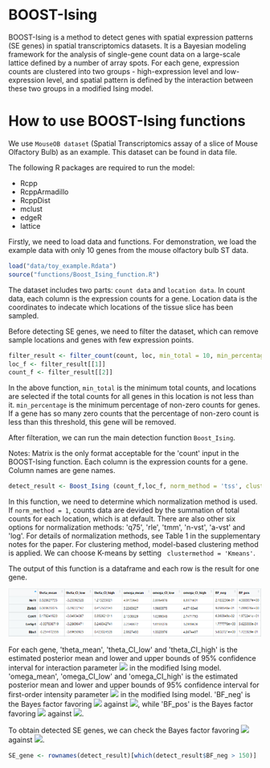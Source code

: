 # BOOST-Ising

BOOST-Ising is a method to detect genes with spatial expression patterns (SE genes) in spatial transcriptomics datasets. It is a Bayesian modeling framework for the analysis of single-gene count data on a large-scale lattice defined by a number of array spots. For each gene, expression counts are clustered into two groups - high-expression level and low-expression level, and spatial pattern is defined by the interaction between these two groups in a modified Ising model. 

# How to use BOOST-Ising functions

We use `MouseOB dataset` (Spatial Transcriptomics assay of a slice of Mouse Olfactory Bulb) as an example. This dataset can be found in data file.

The following R packages are required to run the model:

- Rcpp
- RcppArmadillo
- RcppDist
- mclust
- edgeR
- lattice

Firstly, we need to load data and functions. For demonstration, we load the example data with only 10 genes from the mouse olfactory bulb ST data. 

```r
load("data/toy_example.Rdata")
source("functions/Boost_Ising_function.R")
```

The dataset includes two parts: `count data` and `location data`. In count data, each column is the expression counts for a gene. Location data is the coordinates to indecate which locations of the tissue slice has been sampled.

Before detecting SE genes, we need to filter the dataset, which can remove sample locations and genes with few expression points. 

```r
filter_result <- filter_count(count, loc, min_total = 10, min_percentage = 0)
loc_f <- filter_result[[1]]
count_f <- filter_result[[2]]
```
In the above function, `min_total` is the minimum total counts, and locations are selected if the total counts for all genes in this location is not less than it. `min_percentage` is the minimum percentage of non-zero counts for genes. If a gene has so many zero counts that the percentage of non-zero count is less than this threshold, this gene will be removed. 

After filteration, we can run the main detection function `Boost_Ising`. 

Notes: Matrix is the only format acceptable for the 'count' input in the BOOST-Ising function. Each column is the expression counts for a gene. Column names are gene names. 
```r
detect_result <- Boost_Ising (count_f,loc_f, norm_method = 'tss', clustermethod = 'MGC')
```
In this function, we need to determine which normalization method is used. If `norm_method = 1`, counts data are devided by the summation of total counts for each location, which is at default. There are also other six options for normalization methods: 'q75', 'rle', 'tmm', 'n-vst', 'a-vst' and 'log'. For details of normalization methods, see Table 1 in the supplementary notes for the paper. For clustering method, model-based clustering method is applied. We can choose K-means by setting ` clustermethod = 'Kmeans'`. 

The output of this function is a dataframe and each row is the result for one gene. 

![detect_result](/images/detect_result.PNG)

For each gene, 'theta_mean', 'theta_CI_low' and 'theta_CI_high' is the estimated posterior mean and lower and upper bounds of 95% confidence interval for interaction parameter <img src="https://render.githubusercontent.com/render/math?math=\theta"> in the modified Ising model. 'omega_mean', 'omega_CI_low' and 'omega_CI_high' is the estimated posterior mean and lower and upper bounds of 95% confidence interval for first-order intensity parameter <img src="https://render.githubusercontent.com/render/math?math=\omega"> in the modified Ising model. 'BF_neg' is the Bayes factor favoring <img src="https://render.githubusercontent.com/render/math?math=\theta < 0"> against <img src="https://render.githubusercontent.com/render/math?math=\theta \geq 0">, while 'BF_pos' is the Bayes factor favoring <img src="https://render.githubusercontent.com/render/math?math=\theta > 0"> against <img src="https://render.githubusercontent.com/render/math?math=\theta \leq 0">.

To obtain detected SE genes, we can check the Bayes factor favoring <img src="https://render.githubusercontent.com/render/math?math=\theta < 0"> against <img src="https://render.githubusercontent.com/render/math?math=\theta \geq 0">. 

```r
SE_gene <- rownames(detect_result)[which(detect_result$BF_neg > 150)]
```

